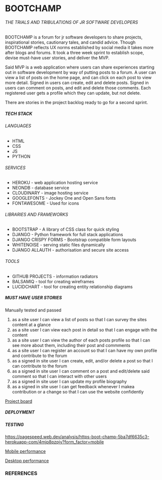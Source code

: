 # BOOTCHAMP  

###### THE TRIALS AND TRIBULATIONS OF JR SOFTWARE DEVELOPERS

BOOTCHAMP is a forum for jr software developers to share projects, inspirational stories, cautionary tales, and candid advice. Though BOOTCHAMP reflects UX norms established by social media it takes more after blogs and forums. It took a three week sprint to establish scope, devise must-have user stories, and deliver the MVP.  
  
Said MVP is a web application where users can share experiences starting out in software development by way of putting posts to a forum. A user can view a list of posts on the home page, and can click on each post to view more detail. Signed in users can create, edit and delete posts. Signed in users can comment on posts, and edit and delete those comments. Each registered user gets a profile which they can update, but not delete. 

There are stories in the project backlog ready to go for a second sprint.

<!-- 1. [USER STORIES]()  
    2. [MUST-HAVE USER STORIES](#must-have-user-stories)
    4. [SHOULD-HAVE USER STORIES]()
    5. [COULD-HAVE USER STORIES]()
1. [UX DESIGN]()
1. [FEATURES]()
1. [TECHNOLOGY](#tech-stack)
2. [DEPLOYMENT](#deployment)
3. [TESTING]()
4. [REFERENCES]()
5. []() -->

##### TECH STACK  

###### LANGUAGES

- HTML
- CSS
- JS
- PYTHON

###### SERVICES

- HEROKU - web application hosting service
- NEONDB - database service
- CLOUDINARY - image hosting service
- GOOGLEFONTS - Jockey One and Open Sans fonts 
- FONTAWESOME - Used for icons
 
###### LIBRARIES AND FRAMEWORKS

- BOOTSTRAP - A library of CSS class for quick styling
- DJANGO - Python framework for full stack applications
- DJANGO CRISPY FORMS - Bootstrap compatible form layouts
- WHITENOISE - serving static files dynamically
- DJANGO ALLAUTH - authorisation and secure site access

###### TOOLS

- GITHUB PROJECTS - information radiators
- BALSAMIQ - tool for creating wireframes
- LUCIDCHART - tool for creating entity relationship diagrams

##### MUST HAVE USER STORIES  
  
Manually tested and passed

1. as a site user I can view a list of posts so that I can survey the sites content at a glance
1. as a site user I can view each post in detail so that I can engage with the content
1. as a site user I can view the author of each posts profile so that I can see more about them, including their post and commments
1. as a site user I can register an account so that I can have my own profile and contribute to the forum 
1. as a signed in site user I can create, edit, and/or delete a post so that I can contribute to the forum
1. as a signed in site user I can comment on a post and edit/delete said comment so that I can interact with other users
1. as a signed in site user I can update my profile biography
1. as a signed in site user I can get feedback whenever I makea contribution or a change so that I can use the website confidently  

[Project board](https://github.com/users/Sjwilhelms/projects/6)

##### DEPLOYMENT

##### TESTING

https://pagespeed.web.dev/analysis/https-boot-champ-5ba7df6635c3-herokuapp-com/4mjp8pzpjy?form_factor=mobile

[Mobile performance](static/images/readme/mobile%20performance.png)  

[Desktop performance](static/images/readme/desktop%20performance.png)  

### REFERENCES